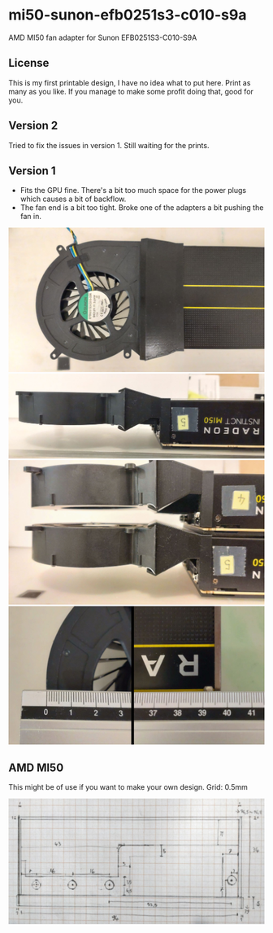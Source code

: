 # mi50-sunon-efb0251s3-c010-s9a
AMD MI50 fan adapter for Sunon EFB0251S3-C010-S9A

## License
This is my first printable design, I have no idea what to put here. Print as many as you like. If you manage to make some profit doing that, good for you.

## Version 2
Tried to fix the issues in version 1. Still waiting for the prints.

## Version 1

* Fits the GPU fine. There's a bit too much space for the power plugs which causes a bit of backflow.
* The fan end is a bit too tight. Broke one of the adapters a bit pushing the fan in.

![Length](photos/top.jpg)
![Length](photos/side.jpg)
![Length](photos/stack.jpg)
![Length](photos/length.jpg)

## AMD MI50
This might be of use if you want to make your own design. Grid: 0.5mm

![Length](photos/mi50.jpg)
